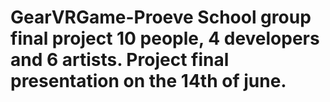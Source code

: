 # GearVRGame-Proeve School group final project 10 people, 4 developers and 6 artists. Project final presentation on the 14th of june.
